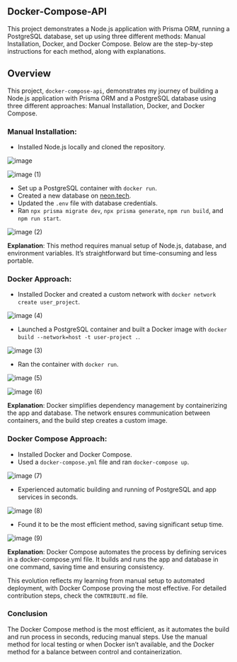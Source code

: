 ## Docker-Compose-API

This project demonstrates a Node.js application with Prisma ORM, running a PostgreSQL database, set up using three different methods: Manual Installation, Docker, and Docker Compose. Below are the step-by-step instructions for each method, along with explanations.


## Overview

This project, `docker-compose-api`, demonstrates my journey of building a Node.js application with Prisma ORM and a PostgreSQL database using three different approaches: Manual Installation, Docker, and Docker Compose.


### Manual Installation:
  - Installed Node.js locally and cloned the repository.
 

![image](https://github.com/user-attachments/assets/3567da7a-58a1-4671-82a8-5f5fb564e915)


![image (1)](https://github.com/user-attachments/assets/185358da-dcf2-4102-a67a-8bbb5af44b40)


  - Set up a PostgreSQL container with `docker run`.
  - Created a new database on [neon.tech](https://neon.tech).
  - Updated the `.env` file with database credentials.
  - Ran `npx prisma migrate dev`, `npx prisma generate`, `npm run build`, and `npm run start`.


![image (2)](https://github.com/user-attachments/assets/7248d290-0dce-48cd-9b9a-f6606d0dd62a)



  **Explanation**: This method requires manual setup of Node.js, database, and environment variables. It’s straightforward but time-consuming and less portable.



### Docker Approach:
  - Installed Docker and created a custom network with `docker network create user_project`.


![image (4)](https://github.com/user-attachments/assets/c7afdda0-a5cc-45a6-b1e0-e5daf7d97bdd)


  - Launched a PostgreSQL container and built a Docker image with `docker build --network=host -t user-project .`.


 ![image (3)](https://github.com/user-attachments/assets/ab1779ea-fbbc-4c93-9544-c818ea31153e)


  - Ran the container with `docker run`.


![image (5)](https://github.com/user-attachments/assets/d6fbc8c1-6a8f-485e-ad08-0a3d4e913278)


![image (6)](https://github.com/user-attachments/assets/3e181326-74ea-4158-85b1-8a5022b6395a)


    
  **Explanation**: Docker simplifies dependency management by containerizing the app and database. The network ensures communication between containers, and the build step creates a custom image.



### Docker Compose Approach:
  - Installed Docker and Docker Compose.
  - Used a `docker-compose.yml` file and ran `docker-compose up`.


![image (7)](https://github.com/user-attachments/assets/d1d96054-a062-40d2-bd83-b288d94dcc26)


  - Experienced automatic building and running of PostgreSQL and app services in seconds.


![image (8)](https://github.com/user-attachments/assets/2250bb94-df3e-4945-8c1a-df9010d28f2e)

    
  - Found it to be the most efficient method, saving significant setup time.


![image (9)](https://github.com/user-attachments/assets/c585c47f-db44-441d-9dfa-7d2c69d63aac)



**Explanation**: Docker Compose automates the process by defining services in a docker-compose.yml file. It builds and runs the app and database in one command, saving time and ensuring consistency.



This evolution reflects my learning from manual setup to automated deployment, with Docker Compose proving the most effective. For detailed contribution steps, check the `CONTRIBUTE.md` file.



### Conclusion

The Docker Compose method is the most efficient, as it automates the build and run process in seconds, reducing manual steps. Use the manual method for local testing or when Docker isn’t available, and the Docker method for a balance between control and containerization.
